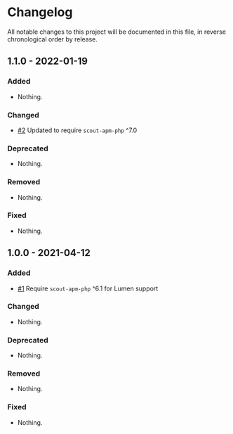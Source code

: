 # Changelog

All notable changes to this project will be documented in this file, in reverse chronological order by release.

## 1.1.0 - 2022-01-19

### Added

- Nothing.

### Changed

- [#2](https://github.com/scoutapp/scout-apm-laravel/pull/2) Updated to require `scout-apm-php` ^7.0

### Deprecated

- Nothing.

### Removed

- Nothing.

### Fixed

- Nothing.

## 1.0.0 - 2021-04-12

### Added

- [#1](https://github.com/scoutapp/scout-apm-lumen/pull/1) Require `scout-apm-php` ^6.1 for Lumen support

### Changed

- Nothing.

### Deprecated

- Nothing.

### Removed

- Nothing.

### Fixed

- Nothing.
